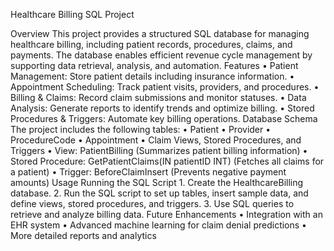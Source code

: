 Healthcare Billing SQL Project

Overview
    This project provides a structured SQL database for managing healthcare billing, including patient records, procedures, claims, and payments. The database enables efficient revenue cycle management by supporting data retrieval, analysis, and automation.
Features
        •	Patient Management: Store patient details including insurance information.
        •	Appointment Scheduling: Track patient visits, providers, and procedures.
        •	Billing & Claims: Record claim submissions and monitor statuses.
        •	Data Analysis: Generate reports to identify trends and optimize billing.
        •	Stored Procedures & Triggers: Automate key billing operations.
Database Schema
        The project includes the following tables:
        •	Patient
        •	Provider
        •	ProcedureCode
        •	Appointment
        •	Claim
Views, Stored Procedures, and Triggers
        •	View: PatientBilling (Summarizes patient billing information)
        •	Stored Procedure: GetPatientClaims(IN patientID INT) (Fetches all claims for a patient)
        •	Trigger: BeforeClaimInsert (Prevents negative payment amounts)
Usage
        Running the SQL Script
        1.	Create the HealthcareBilling database.
        2.	Run the SQL script to set up tables, insert sample data, and define views, stored procedures, and triggers.
        3.	Use SQL queries to retrieve and analyze billing data.
Future Enhancements
        •	Integration with an EHR system
        •	Advanced machine learning for claim denial predictions
        •	More detailed reports and analytics



